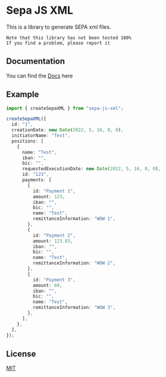 # Sepa JS XML

This is a library to generate SEPA xml files.

```text
Note that this library has not been tested 100%
If you find a problem, please report it
```

## Documentation

You can find the [Docs](https://jerebtw.github.io/Sepa-JS-XML/) here

## Example

```ts
import { createSepaXML } from "sepa-js-xml";

createSepaXML({
  id: "1",
  creationDate: new Date(2022, 5, 16, 0, 0),
  initiatorName: "Test",
  positions: [
    {
      name: "Test",
      iban: "",
      bic: "",
      requestedExecutionDate: new Date(2022, 5, 16, 0, 0),
      id: "123",
      payments: [
        {
          id: "Payment 1",
          amount: 123,
          iban: "",
          bic: "",
          name: "Test",
          remittanceInformation: "WOW 1",
        },
        {
          id: "Payment 2",
          amount: 123.83,
          iban: "",
          bic: "",
          name: "Test",
          remittanceInformation: "WOW 2",
        },
        {
          id: "Payment 3",
          amount: 69,
          iban: "",
          bic: "",
          name: "Test",
          remittanceInformation: "WOW 3",
        },
      ],
    },
  ],
});
```

## License

[MIT](https://choosealicense.com/licenses/mit/)
